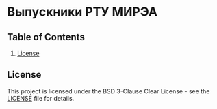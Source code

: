 # Выпускники РТУ МИРЭА

## Table of Contents
1. [License](#license)
   
## License

This project is licensed under the BSD 3-Clause Clear License - see the [LICENSE](LICENSE) file for details.
